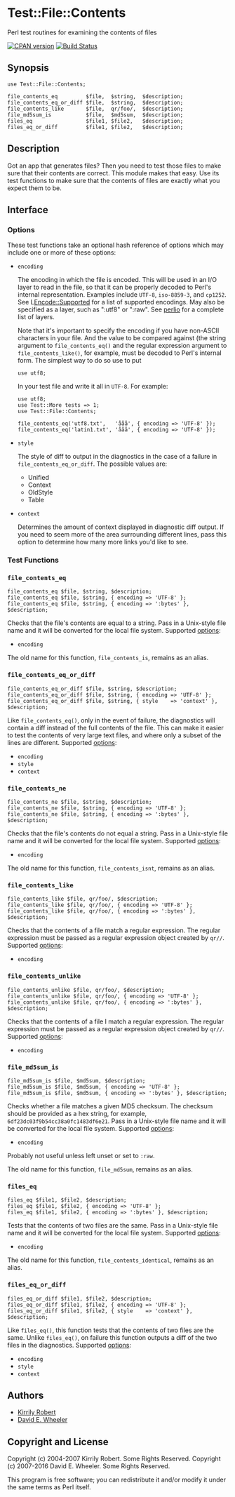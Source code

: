 Test::File::Contents
====================

Perl test routines for examining the contents of files

[![CPAN version](https://badge.fury.io/pl/Test-File-Contents.svg)](http://badge.fury.io/pl/Test-File-Contents)
[![Build Status](https://travis-ci.org/theory/test-file-contents.svg)](https://travis-ci.org/theory/sqitch)

Synopsis
--------
    use Test::File::Contents;

    file_contents_eq         $file,  $string,  $description;
    file_contents_eq_or_diff $file,  $string,  $description;
    file_contents_like       $file,  qr/foo/,  $description;
    file_md5sum_is           $file,  $md5sum,  $description;
    files_eq                 $file1, $file2,   $description;
    files_eq_or_diff         $file1, $file2,   $description;

Description
-----------

Got an app that generates files? Then you need to test those files to make
sure that their contents are correct. This module makes that easy. Use its
test functions to make sure that the contents of files are exactly what you
expect them to be.

Interface
---------

### Options ###

These test functions take an optional hash reference of options which may
include one or more of these options:

*   `encoding`

    The encoding in which the file is encoded. This will be used in an I/O
    layer to read in the file, so that it can be properly decoded to Perl's
    internal representation. Examples include `UTF-8`, `iso-8859-3`, and
    `cp1252`. See L<Encode::Supported> for a list of supported encodings. May
    also be specified as a layer, such as ":utf8" or ":raw". See
    [perlio](http://perldoc.perl.org/PerlIO.html) for a complete list of
    layers.

    Note that it's important to specify the encoding if you have non-ASCII
    characters in your file. And the value to be compared against (the string
    argument to `file_contents_eq()` and the regular expression argument to
    `file_contents_like()`, for example, must be decoded to Perl's internal
    form. The simplest way to do so use to put

        use utf8;

    In your test file and write it all in `UTF-8`. For example:

        use utf8;
        use Test::More tests => 1;
        use Test::File::Contents;
    
        file_contents_eq('utf8.txt',   'ååå', { encoding => 'UTF-8' });
        file_contents_eq('latin1.txt', 'ååå', { encoding => 'UTF-8' });

*   `style`

    The style of diff to output in the diagnostics in the case of a failure
    in `file_contents_eq_or_diff`. The possible values are:

    *   Unified
    *   Context
    *   OldStyle
    *   Table

* `context`

    Determines the amount of context displayed in diagnostic diff output. If
    you need to seem more of the area surrounding different lines, pass this
    option to determine how many more links you'd like to see.

### Test Functions ###

### `file_contents_eq` ###

    file_contents_eq $file, $string, $description;
    file_contents_eq $file, $string, { encoding => 'UTF-8' };
    file_contents_eq $file, $string, { encoding => ':bytes' }, $description;

Checks that the file's contents are equal to a string. Pass in a Unix-style
file name and it will be converted for the local file system. Supported
[options](#Options):

* `encoding`

The old name for this function, `file_contents_is`, remains as an alias.

### `file_contents_eq_or_diff` ###

    file_contents_eq_or_diff $file, $string, $description;
    file_contents_eq_or_diff $file, $string, { encoding => 'UTF-8' };
    file_contents_eq_or_diff $file, $string, { style    => 'context' }, $description;

Like `file_contents_eq()`, only in the event of failure, the diagnostics will
contain a diff instead of the full contents of the file. This can make it
easier to test the contents of very large text files, and where only a subset
of the lines are different. Supported [options](#Options):

* `encoding`
* `style`
* `context`

### `file_contents_ne` ###

    file_contents_ne $file, $string, $description;
    file_contents_ne $file, $string, { encoding => 'UTF-8' };
    file_contents_ne $file, $string, { encoding => ':bytes' }, $description;

Checks that the file's contents do not equal a string. Pass in a Unix-style
file name and it will be converted for the local file system. Supported
[options](#Options):

* `encoding`

The old name for this function, `file_contents_isnt`, remains as an alias.

### `file_contents_like` ###

    file_contents_like $file, qr/foo/, $description;
    file_contents_like $file, qr/foo/, { encoding => 'UTF-8' };
    file_contents_like $file, qr/foo/, { encoding => ':bytes' }, $description;

Checks that the contents of a file match a regular expression. The regular
expression must be passed as a regular expression object created by `qr//`.
Supported [options](#Options):

* `encoding`

### `file_contents_unlike` ###

    file_contents_unlike $file, qr/foo/, $description;
    file_contents_unlike $file, qr/foo/, { encoding => 'UTF-8' };
    file_contents_unlike $file, qr/foo/, { encoding => ':bytes' }, $description;

Checks that the contents of a file I<do not> match a regular expression. The
regular expression must be passed as a regular expression object created by
`qr//`. Supported [options](#Options):

* `encoding`

### `file_md5sum_is` ###

    file_md5sum_is $file, $md5sum, $description;
    file_md5sum_is $file, $md5sum, { encoding => 'UTF-8' };
    file_md5sum_is $file, $md5sum, { encoding => ':bytes' }, $description;

Checks whether a file matches a given MD5 checksum. The checksum should be
provided as a hex string, for example, `6df23dc03f9b54cc38a0fc1483df6e21`.
Pass in a Unix-style file name and it will be converted for the local file
system. Supported [options](#Options):

* `encoding`

Probably not useful unless left unset or set to `:raw`.

The old name for this function, `file_md5sum`, remains as an alias.

### `files_eq` ###

    files_eq $file1, $file2, $description;
    files_eq $file1, $file2, { encoding => 'UTF-8' };
    files_eq $file1, $file2, { encoding => ':bytes' }, $description;

Tests that the contents of two files are the same. Pass in a Unix-style file
name and it will be converted for the local file system. Supported
[options](#Options):

* `encoding`

The old name for this function, `file_contents_identical`, remains as an
alias.

### `files_eq_or_diff` ###

    files_eq_or_diff $file1, $file2, $description;
    files_eq_or_diff $file1, $file2, { encoding => 'UTF-8' };
    files_eq_or_diff $file1, $file2, { style    => 'context' }, $description;

Like `files_eq()`, this function tests that the contents of two files are the
same. Unlike `files_eq()`, on failure this function outputs a diff of the two
files in the diagnostics. Supported [options](#Options):

* `encoding`
* `style`
* `context`

Authors
-------

* [Kirrily Robert](/skud)
* [David E. Wheeler](/theory)

Copyright and License
---------------------

Copyright (c) 2004-2007 Kirrily Robert. Some Rights Reserved.
Copyright (c) 2007-2016 David E. Wheeler. Some Rights Reserved.

This program is free software; you can redistribute it and/or modify it under
the same terms as Perl itself.
